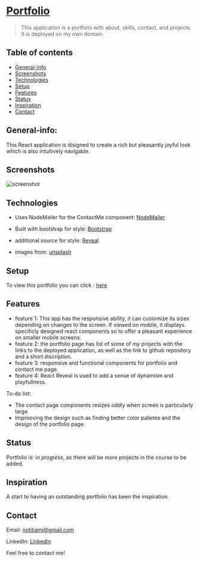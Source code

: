 # [Portfolio](https://www.valeriovarani.com/)
> This application is a portfolio with about, skills, contact, and projects. It is deployed on my own domain. 

## Table of contents
* [General-info](#General-info)
* [Screenshots](#screenshots)
* [Technologies](#technologies)
* [Setup](#setup)
* [Features](#features)
* [Status](#status)
* [Inspiration](#inspiration)
* [Contact](#contact)

## General-info:
This React application is disigned to create a rich but pleasantly joyful look which is also intuitively navigable.


## Screenshots

![screenshot](client/src/public/Valerio-Portfolio.gif)



## Technologies
* Uses NodeMailer for the ContactMe component: [NodeMailer](https://nodemailer.com/about/)

* Built with bootstrap for style: [Bootstrap](https://getbootstrap.com/)

* additional source for style: [Reveal](https://www.react-reveal.com/)

* images from: [unsplash](https://unsplash.com/)


## Setup
To view this portfolio you can click : [here](https://www.valeriovarani.com/)



## Features
* feature 1: This app has the responsive ability, it can customize its sizes depending on changes to the screen. If viewed on mobile, it displays specificly designed react components so to offer a pleasant experience on smaller mobile screens. 
* feature 2: the portfolio page has list of some of my projects with the links to the deployed application, as well as the link to github repository and a short discription.
* feature 3: responsive and functional components for portfolio and contact me page.
* feature 4: React Reveal is used to add a sense of dynamism and playfullness.


To-do list:

* The contact page components resizes oddly when screen is particularly large.
* Improoving the design such as finding better color palletes and the design of the portfolio page.



## Status
Portfolio is: _in progress_, as there will be more projects in the course to be added.

## Inspiration
A start to having an outstanding portfolio has been the inspiration.

## Contact
Email: notitiami@gmail.com

LinkedIn: [LinkedIn](https://www.linkedin.com/in/valerio-varani-635ba31a1/)

Feel free to contact me!

